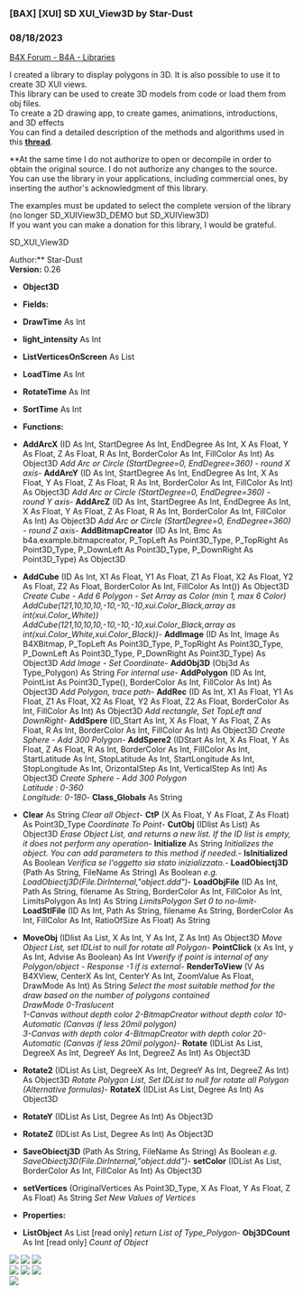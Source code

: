 ### [BAX] [XUI] SD XUI_View3D by Star-Dust
### 08/18/2023
[B4X Forum - B4A - Libraries](https://www.b4x.com/android/forum/threads/94809/)

I created a library to display polygons in 3D. It is also possible to use it to create 3D XUI views.  
This library can be used to create 3D models from code or load them from obj files.  
To create a 2D drawing app, to create games, animations, introductions, and 3D effects  
You can find a detailed description of the methods and algorithms used in this **[thread](https://www.b4x.com/android/forum/threads/xui-3d-rotations-and-pivots.93152/)**.  
  
**At the same time I do not authorize to open or decompile in order to obtain the original source. I do not authorize any changes to the source.  
You can use the library in your applications, including commercial ones, by inserting the author's acknowledgment of this library.  
  
The examples must be updated to select the complete version of the library (no longer SD\_XUIView3D\_DEMO but SD\_XUIView3D)  
If you want you can make a donation for this library, I would be grateful.  
  
SD\_XUI\_View3D  
  
Author:** Star-Dust  
**Version:** 0.26  

- **Object3D**

- **Fields:**

- **DrawTime** As Int
- **light\_intensity** As Int
- **ListVerticesOnScreen** As List
- **LoadTime** As Int
- **RotateTime** As Int
- **SortTime** As Int

- **Functions:**

- **AddArcX** (ID As Int, StartDegree As Int, EndDegree As Int, X As Float, Y As Float, Z As Float, R As Int, BorderColor As Int, FillColor As Int) As Object3D
 *Add Arc or Circle (StartDegree=0, EndDegree=360) - round X axis*- **AddArcY** (ID As Int, StartDegree As Int, EndDegree As Int, X As Float, Y As Float, Z As Float, R As Int, BorderColor As Int, FillColor As Int) As Object3D
 *Add Arc or Circle (StartDegree=0, EndDegree=360) - round Y axis*- **AddArcZ** (ID As Int, StartDegree As Int, EndDegree As Int, X As Float, Y As Float, Z As Float, R As Int, BorderColor As Int, FillColor As Int) As Object3D
 *Add Arc or Circle (StartDegree=0, EndDegree=360) - round Z axis*- **AddBitmapCreator** (ID As Int, Bmc As b4a.example.bitmapcreator, P\_TopLeft As Point3D\_Type, P\_TopRight As Point3D\_Type, P\_DownLeft As Point3D\_Type, P\_DownRight As Point3D\_Type) As Object3D
- **AddCube** (ID As Int, X1 As Float, Y1 As Float, Z1 As Float, X2 As Float, Y2 As Float, Z2 As Float, BorderColor As Int, FillColor As Int()) As Object3D
 *Create Cube - Add 6 Polygon - Set Array as Color (min 1, max 6 Color)  
 AddCube(121,10,10,10,-10,-10,-10,xui.Color\_Black,array as int(xui.Color\_White))  
 AddCube(121,10,10,10,-10,-10,-10,xui.Color\_Black,array as int(xui.Color\_White,xui.Color\_Black))*- **AddImage** (ID As Int, Image As B4XBitmap, P\_TopLeft As Point3D\_Type, P\_TopRight As Point3D\_Type, P\_DownLeft As Point3D\_Type, P\_DownRight As Point3D\_Type) As Object3D
 *Add Image - Set Coordinate*- **AddObj3D** (Obj3d As Type\_Polygon) As String
 *For internal use*- **AddPolygon** (ID As Int, PointList As Point3D\_Type(), BorderColor As Int, FillColor As Int) As Object3D
 *Add Polygon, trace path*- **AddRec** (ID As Int, X1 As Float, Y1 As Float, Z1 As Float, X2 As Float, Y2 As Float, Z2 As Float, BorderColor As Int, FillColor As Int) As Object3D
 *Add rectangle, Set TopLeft and DownRight*- **AddSpere** (ID\_Start As Int, X As Float, Y As Float, Z As Float, R As Int, BorderColor As Int, FillColor As Int) As Object3D
 *Create Sphere - Add 300 Polygon*- **AddSpere2** (IDStart As Int, X As Float, Y As Float, Z As Float, R As Int, BorderColor As Int, FillColor As Int, StartLatitude As Int, StopLatitude As Int, StartLongitude As Int, StopLongitude As Int, OrizontalStep As Int, VerticalStep As Int) As Object3D
 *Create Sphere - Add 300 Polygon  
 Latitude : 0-360  
 Longitude: 0-180*- **Class\_Globals** As String
- **Clear** As String
 *Clear all Object*- **CtP** (X As Float, Y As Float, Z As Float) As Point3D\_Type
 *Coordinate To Point*- **CutObj** (IDlist As List) As Object3D
 *Erase Object List, and returns a new list. If the ID list is empty, it does not perform any operation*- **Initialize** As String
*Initializes the object. You can add parameters to this method if needed.*- **IsInitialized** As Boolean
*Verifica se l'oggetto sia stato inizializzato.*- **LoadObiectj3D** (Path As String, FileName As String) As Boolean
 *e.g. LoadObiectj3D(File.DirInternal,"object.ddd")*- **LoadObjFile** (ID As Int, Path As String, filename As String, BorderColor As Int, FillColor As Int, LimitsPolygon As Int) As String
 *LimitsPolygon Set 0 to no-limit*- **LoadStlFile** (ID As Int, Path As String, filename As String, BorderColor As Int, FillColor As Int, RatioOfSize As Float) As String
- **MoveObj** (IDlist As List, X As Int, Y As Int, Z As Int) As Object3D
*Move Object List, set IDList to null for rotate all Polygon*- **PointClick** (x As Int, y As Int, Advise As Boolean) As Int
 *Vwerify if point is internal of any Polygon/object - Response -1 if is external*- **RenderToView** (V As B4XView, CenterX As Int, CenterY As Int, ZoomValue As Float, DrawMode As Int) As String
*Select the most suitable method for the draw based on the number of polygons contained  
 DrawMode 0-Traslucent  
 1-Canvas without depth color 2-BitmapCreator without depth color 10-Automatic (Canvas if less 20mil polygon)  
 3-Canvas with depth color 4-BitmapCreator with depth color 20-Automatic (Canvas if less 20mil polygon)*- **Rotate** (IDList As List, DegreeX As Int, DegreeY As Int, DegreeZ As Int) As Object3D
- **Rotate2** (IDList As List, DegreeX As Int, DegreeY As Int, DegreeZ As Int) As Object3D
 *Rotate Polygon List, Set IDList to null for rotate all Polygon (Alternative formulas)*- **RotateX** (IDList As List, Degree As Int) As Object3D
- **RotateY** (IDList As List, Degree As Int) As Object3D
- **RotateZ** (IDList As List, Degree As Int) As Object3D
- **SaveObiectj3D** (Path As String, FileName As String) As Boolean
 *e.g. SaveObiectj3D(File.DirInternal,"object.ddd")*- **setColor** (IDList As List, BorderColor As Int, FillColor As Int) As Object3D
- **setVertices** (OriginalVertices As Point3D\_Type, X As Float, Y As Float, Z As Float) As String
 *Set New Values of Vertices*
- **Properties:**

- **ListObject** As List [read only]
 *return List of Type\_Polygon*- **Obj3DCount** As Int [read only]
 *Count of Object*
  
*![](https://www.b4x.com/android/forum/attachments/69690) ![](https://www.b4x.com/android/forum/attachments/69691) ![](https://www.b4x.com/android/forum/attachments/69692)  
![](https://www.b4x.com/android/forum/attachments/69723) ![](https://www.b4x.com/android/forum/attachments/69766) ![](https://www.b4x.com/android/forum/attachments/69943)  
![](https://www.b4x.com/android/forum/attachments/70150)*